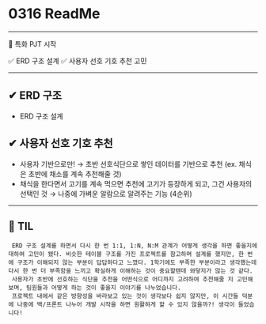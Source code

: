 # 0316 ReadMe

---

🚩 특화 PJT 시작

✅ ERD 구조 설계
✅ 사용자 선호 기호 추천 고민

---

## ✔  ERD 구조 

* ERD 구조 설계



## ✔  사용자 선호 기호 추천

* 사용자 기반으로만! → 초반 선호식단으로 쌓인 데이터를 기반으로 추천 (ex. 채식은 초반에 채소를 계속 추천해줄 것) 
* 채식을 한다면서 고기를 계속 먹으면 추천에 고기가 등장하게 되고, 그건 사용자의 선택인 것 → 나중에 가벼운 알람으로 알려주는 기능 (4순위)

 

---

## 📖 TIL

```
 ERD 구조 설계를 하면서 다시 한 번 1:1, 1:N, N:M 관계가 어떻게 생각을 하면 좋을지에 대하여 고민이 됐다. 비슷한 테이블 구조를 가진 프로젝트를 참고하며 설계를 했지만, 한 번에 구조가 이해되지 않는 부분이 답답하다고 느꼈다. 1학기에도 부족한 부분이라고 생각했는데 다시 한 번 더 부족함을 느끼고 확실하게 이해하는 것이 중요할텐데 와닿지가 않는 것 같다.
 사용자가 초반에 선호하는 식단을 추천을 어떤식으로 어디까지 고려하여 추천해줄 지 고민해보며, 팀원들과 어떻게 하는 것이 좋을지 이야기를 나누었습니다.
 프로젝트 내에서 같은 방향성을 바라보고 있는 것이 생각보다 쉽지 않지만, 이 시간들 덕분에 나중에 백/프론트 나누어 개발 시작을 하면 원활하게 할 수 있지 않을까?! 생각이 들었습니다! 
```

